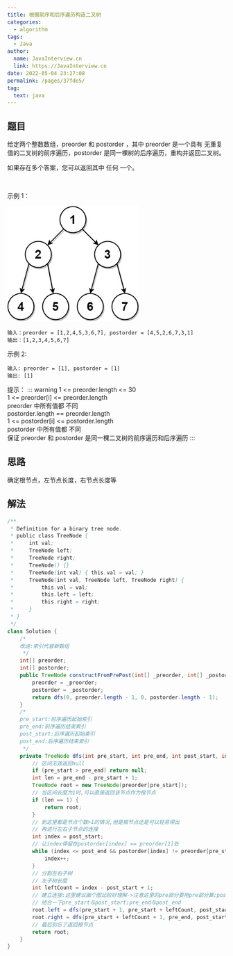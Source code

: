 ```yaml
---
title: 根据前序和后序遍历构造二叉树
categories: 
  - algorithm
tags: 
  - Java
author: 
  name: JavaInterview.cn
  link: https://JavaInterview.cn
date: 2022-05-04 23:27:08
permalink: /pages/37fde5/
tag: 
  text: java
---
```



## 题目
给定两个整数数组，preorder 和 postorder ，其中 preorder 是一个具有 无重复 值的二叉树的前序遍历，postorder 是同一棵树的后序遍历，重构并返回二叉树。

如果存在多个答案，您可以返回其中 任何 一个。

 

示例 1：


![](../../../media/pictures/leetcode/lc-prepost.jpeg)


    输入：preorder = [1,2,4,5,3,6,7], postorder = [4,5,2,6,7,3,1]
    输出：[1,2,3,4,5,6,7]
    
示例 2:

    输入: preorder = [1], postorder = [1]
    输出: [1]

提示：
::: warning
1 <= preorder.length <= 30\
1 <= preorder[i] <= preorder.length\
preorder 中所有值都 不同\
postorder.length == preorder.length\
1 <= postorder[i] <= postorder.length\
postorder 中所有值都 不同\
保证 preorder 和 postorder 是同一棵二叉树的前序遍历和后序遍历
:::




## 思路

确定根节点，左节点长度，右节点长度等

## 解法
```java
/**
 * Definition for a binary tree node.
 * public class TreeNode {
 *     int val;
 *     TreeNode left;
 *     TreeNode right;
 *     TreeNode() {}
 *     TreeNode(int val) { this.val = val; }
 *     TreeNode(int val, TreeNode left, TreeNode right) {
 *         this.val = val;
 *         this.left = left;
 *         this.right = right;
 *     }
 * }
 */
class Solution {
    /*
    改进:索引代替新数组
     */
    int[] preorder;
    int[] postorder;
    public TreeNode constructFromPrePost(int[] _preorder, int[] _postorder) {
        preorder = _preorder;
        postorder = _postorder;
        return dfs(0, preorder.length - 1, 0, postorder.length - 1);
    }
    /*
    pre_start:前序遍历起始索引
    pre_end:前序遍历结束索引
    post_start:后序遍历起始索引
    post_end:后序遍历结束索引
     */
    private TreeNode dfs(int pre_start, int pre_end, int post_start, int post_end) {
        // 区间无效返回null
        if (pre_start > pre_end) return null;
        int len = pre_end - pre_start + 1;
        TreeNode root = new TreeNode(preorder[pre_start]);
        // 当区间长度为1时,可以直接返回该节点作为根节点
        if (len == 1) {
            return root;
        }
        // 到这里都是节点个数>1的情况,但是根节点还是可以轻易得出
        // 再进行左右子节点的连接
        int index = post_start;
        // 让index停留在postorder[index] == preorder[1]处
        while (index <= post_end && postorder[index] != preorder[pre_start + 1]) {
            index++;
        }
        // 分割左右子树
        // 左子树长度
        int leftCount = index - post_start + 1;
        // 建立连接:这里建议画个图比较好理解->注意这里的pre部分要用pre部分算;post部分要用post部分算
        // 结合一下pre_start与post_start;pre_end与post_end
        root.left = dfs(pre_start + 1, pre_start + leftCount, post_start, post_start + leftCount - 1);  // 左子树前序遍历区间始末索引与后序遍历区间始末索引
        root.right = dfs(pre_start + leftCount + 1, pre_end, post_start + leftCount, post_end - 1); // 右子树前序遍历区间始末索引与后序遍历区间始末索引
        // 最后别忘了返回根节点
        return root;
    }
}

```